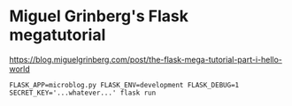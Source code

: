 # Miguel Grinberg's Flask megatutorial

https://blog.miguelgrinberg.com/post/the-flask-mega-tutorial-part-i-hello-world

```
FLASK_APP=microblog.py FLASK_ENV=development FLASK_DEBUG=1 SECRET_KEY='...whatever...' flask run
```
